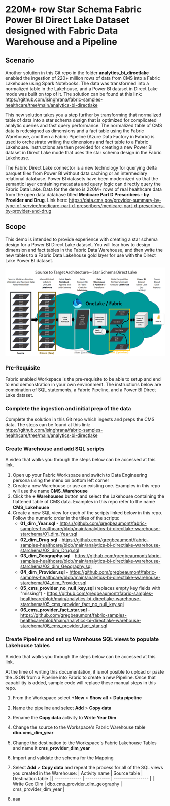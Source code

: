 # 220M+ row Star Schema Fabric Power BI Direct Lake Dataset designed with Fabric Data Warehouse and a Pipeline


## Scenario
Another solution in this Git repo in the folder **analytics_bi_directlake** enabled the ingestion of 220+ million rows of data from CMS into a Fabric Lakehouse using Spark Notebooks. The data was transformed into a normalized table in the Lakehouse, and a Power BI dataset in Direct Lake mode was built on top of it. The solution can be found at this link: https://github.com/isinghrana/fabric-samples-healthcare/tree/main/analytics-bi-directlake 

This new solution takes you a step further by transforming that normalized table of data into a star schema design that is optimized for complicated analytic queries and fast query performance. The normalized table of CMS data is redesigned as dimensions and a fact table using the Fabric Warehouse, and then a Fabric Pipeline (Azure Data Factory in Fabric) is used to orchestrate writing the dimensions and fact table to a Fabric Lakehouse. Instructions are then provided for creating a new Power BI dataset in Direct Lake mode that uses the star schema design in the Fabric Lakehouse.

The Fabric Direct Lake connector is a new technology for querying delta parquet files from Power BI without data caching or an intermediary relational database. Power BI datasets have been modernized so that the semantic layer containing metadata and query logic can directly query the Fabric Data Lake. Data for the demo is 220M+ rows of real healthcare data from the open data database titled **Medicare Part D Prescribers - by Provider and Drug**. Link here: https://data.cms.gov/provider-summary-by-type-of-service/medicare-part-d-prescribers/medicare-part-d-prescribers-by-provider-and-drug 

## Scope
This demo is intended to provide experience with creating a star schema design for a Power BI Direct Lake dataset. You will lear how to design dimension and fact tables in the Fabric Data Warehouse, and then write the new tables to a Fabric Data Lakehouse gold layer for use with the Direct Lake Power BI dataset.  

![analytics-bi-directlake-warehouse-starschema](./Logical_Diagram_Star.png) 

### Pre-Requisite
Fabric enabled Workspace is the pre-requisite to be able to setup and end to end demonstration in your own environment. The instructions below are combination of SQL statements, a Fabric Pipeline, and a Power BI Direct Lake dataset.

### Complete the ingestion and initial prep of the data
Complete the solution in this Git repo which ingests and preps the CMS data. The steps can be found at this link: https://github.com/isinghrana/fabric-samples-healthcare/tree/main/analytics-bi-directlake 

### Create Warehouse and add SQL scripts
A video that walks you through the steps below can be accessed at this link.

1. Open up your Fabric Workspace and switch to Data Engineering persona using the menu on bottom left corner
2. Create a new Warehouse or use an existing one. Examples in this repo will use the name **CMS_Warehouse**
3. Click the **+ Warehouses** button and select the Lakehouse containing the flattened table of CMS data. Examples in this repo refer to the name **CMS_Lakehouse**
4. Create a new SQL view for each of the scripts linked below in this repo. Follow the numeric order in the titles of the scripts:
   - **01_dim_Year.sql** - https://github.com/gregbeaumont/fabric-samples-healthcare/blob/main/analytics-bi-directlake-warehouse-starchema/01_dim_Year.sql
   - **02_dim_Drug.sql** - https://github.com/gregbeaumont/fabric-samples-healthcare/blob/main/analytics-bi-directlake-warehouse-starchema/02_dim_Drug.sql
   - **03_dim_Geography.sql** - https://github.com/gregbeaumont/fabric-samples-healthcare/blob/main/analytics-bi-directlake-warehouse-starchema/03_dim_Geography.sql
   - **04_dim_Provider.sql** - https://github.com/gregbeaumont/fabric-samples-healthcare/blob/main/analytics-bi-directlake-warehouse-starchema/04_dim_Provider.sql
   - **05_cms_provider_no_null_key.sql** (replaces empty key fields with "missing") - https://github.com/gregbeaumont/fabric-samples-healthcare/blob/main/analytics-bi-directlake-warehouse-starchema/05_cms_provider_fact_no_null_key.sql
   - **06_cms_provider_fact_star.sql** - https://github.com/gregbeaumont/fabric-samples-healthcare/blob/main/analytics-bi-directlake-warehouse-starchema/06_cms_provider_fact_star.sql 

### Create Pipeline and set up Warehouse SQL views to populate Lakehouse tables
A video that walks you through the steps below can be accessed at this link.

At the time of writing this documentation, it is not posible to upload or paste the JSON from a Pipeline into Fabric to create a new Pipeline. Once that capabilitiy is added, sample code will replace these manual steps in this repo.

1. From the Workspace select **+New** > **Show all** > **Data pipeline**
2. Name the pipeline and select **Add** > **Copy data**
3. Rename the **Copy data** activity to **Write Year Dim**
4. Change the source to the Workspace's Fabric Warehouse table **dbo.cms_dim_year**
5. Change the destination to the Workspace's Fabric Lakehouse Tables and name it **cms_provider_dim_year**
6. Import and validate the schema for the Mapping
7. Select **Add** > **Copy data** and repeat the process for all of the SQL views you created in the Warehouse:
| Activity name | Source table | Destination table |
| ------------- | ------------ | ----------------- | 
| Write Geo Dim | dbo.cms_provider_dim_geography | cms_provider_dim_year | 

9. aaa
